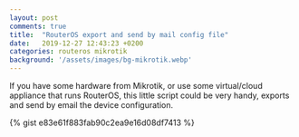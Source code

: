 ```yaml
---
layout: post
comments: true
title:  "RouterOS export and send by mail config file"
date:   2019-12-27 12:43:23 +0200
categories: routeros mikrotik
background: '/assets/images/bg-mikrotik.webp'
---
```


If you have some hardware from Mikrotik, or use some virtual/cloud appliance that runs RouterOS, this little script could be very handy, exports and send by email the device configuration.

{% gist e83e61f883fab90c2ea9e16d08df7413 %}